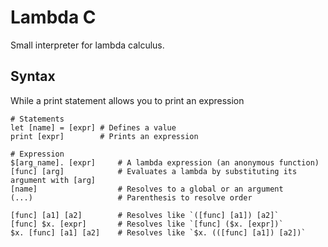 # Lambda C

Small interpreter for lambda calculus.

## Syntax

While a print statement allows you to print an expression

```
# Statements
let [name] = [expr] # Defines a value
print [expr]        # Prints an expression

# Expression
$[arg_name]. [expr]     # A lambda expression (an anonymous function)
[func] [arg]            # Evaluates a lambda by substituting its argument with [arg]
[name]                  # Resolves to a global or an argument
(...)                   # Parenthesis to resolve order

[func] [a1] [a2]        # Resolves like `([func] [a1]) [a2]`
[func] $x. [expr]       # Resolves like `[func] ($x. [expr])`
$x. [func] [a1] [a2]    # Resolves like `$x. (([func] [a1]) [a2])`
```
